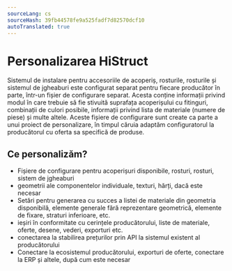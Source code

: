 ```yaml
---
sourceLang: cs
sourceHash: 39fb44578fe9a525fadf7d82570dcf10
autoTranslated: true
---
```


# Personalizarea HiStruct

Sistemul de instalare pentru accesoriile de acoperiș, rosturile, rosturile și sistemul de jgheaburi este configurat separat pentru fiecare producător în parte, într-un fișier de configurare separat. Acesta conține informații privind modul în care trebuie să fie stivuită suprafața acoperișului cu fitinguri, combinații de culori posibile, informații privind lista de materiale (numere de piese) și multe altele.
Aceste fișiere de configurare sunt create ca parte a unui proiect de personalizare, în timpul căruia adaptăm configuratorul la producătorul cu oferta sa specifică de produse.

## Ce personalizăm?

- Fișiere de configurare pentru acoperișuri disponibile, rosturi, rosturi, sistem de jgheaburi
- geometrii ale componentelor individuale, texturi, hărți, dacă este necesar
- Setări pentru generarea cu succes a listei de materiale din geometria disponibilă, elemente generale fără reprezentare geometrică, elemente de fixare, straturi inferioare, etc.
- ieșiri în conformitate cu cerințele producătorului, liste de materiale, oferte, desene, vederi, exporturi etc.
- conectarea la stabilirea prețurilor prin API la sistemul existent al producătorului
- Conectare la ecosistemul producătorului, exporturi de oferte, conectare la ERP și altele, după cum este necesar


